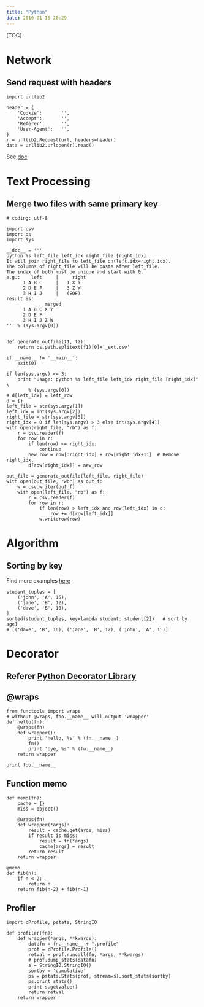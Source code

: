 ```yaml
---
title: "Python"
date: 2016-01-18 20:29
---
```


[TOC][]()

# Network

## Send request with headers

    import urllib2

    header = {
        'Cookie':       '',
        'Accept':       '',
        'Referer':      '',
        'User-Agent':   '',
    }
    r = urllib2.Request(url, headers=header)
    data = urllib2.urlopen(r).read()

See [doc](https://docs.python.org/2/library/urllib2.html)

# Text Processing

## Merge two files with same primary key

    # coding: utf-8

    import csv
    import os
    import sys

    __doc__ = '''
    python %s left_file left_idx right_file [right_idx]
    It will join right_file to left_file on(left.idx=right.idx).
    The columns of right_file will be paste after left_file.
    The index of both must be unique and start with 0.
    e.g.:    left     |     right
          1 A B C     |   1 X Y
          2 D E F     |   3 Z W
          3 H I J     |   (EOF)
    result is:
                  merged
          1 A B C X Y
          2 D E F
          3 H I J Z W
    ''' % (sys.argv[0])


    def generate_outfile(f1, f2):
        return os.path.splitext(f1)[0]+'_ext.csv'

    if __name__ != '__main__':
        exit(0)

    if len(sys.argv) <= 3:
        print "Usage: python %s left_file left_idx right_file [right_idx]" \
            % (sys.argv[0])
    # d[left_idx] = left_row
    d = {}
    left_file = str(sys.argv[1])
    left_idx = int(sys.argv[2])
    right_file = str(sys.argv[3])
    right_idx = 0 if len(sys.argv) > 3 else int(sys.argv[4])
    with open(right_file, "rb") as f:
        r = csv.reader(f)
        for row in r:
            if len(row) <= right_idx:
                continue
            new_row = row[:right_idx] + row[right_idx+1:]  # Remove right_idx.
            d[row[right_idx]] = new_row

    out_file = generate_outfile(left_file, right_file)
    with open(out_file, "wb") as out_f:
        w = csv.writer(out_f)
        with open(left_file, "rb") as f:
            r = csv.reader(f)
            for row in r:
                if len(row) > left_idx and row[left_idx] in d:
                    row += d[row[left_idx]]
                w.writerow(row)

# Algorithm

## Sorting by key

Find more examples [here](https://wiki.python.org/moin/HowTo/Sorting)

    student_tuples = [
        ('john', 'A', 15),
        ('jane', 'B', 12),
        ('dave', 'B', 10),
    ]
    sorted(student_tuples, key=lambda student: student[2])   # sort by age]
    # [('dave', 'B', 10), ('jane', 'B', 12), ('john', 'A', 15)]

# Decorator

## Referer [Python Decorator Library](https://wiki.python.org/moin/PythonDecoratorLibrary)

## @wraps

    from functools import wraps
    # without @wraps, foo.__name__ will output 'wrapper'
    def hello(fn):
        @wraps(fn)
        def wrapper():
            print 'hello, %s' % (fn.__name__)
            fn()
            print 'bye, %s' % (fn.__name__)
        return wrapper

    print foo.__name__

## Function memo

    def memo(fn):
        cache = {}
        miss = object()

        @wraps(fn)
        def wrapper(*args):
            result = cache.get(args, miss)
            if result is miss:
                result = fn(*args)
                cache[args] = result
            return result
        return wrapper

    @memo
    def fib(n):
        if n < 2:
            return n
        return fib(n-2) + fib(n-1)

## Profiler

    import cProfile, pstats, StringIO

    def profiler(fn):
        def wrapper(*args, **kwargs):
            datafn = fn.__name__ + ".profile"
            prof = cProfile.Profile()
            retval = prof.runcall(fn, *args, **kwargs)
            # prof.dump_stats(datafn)
            s = StringIO.StringIO()
            sortby = 'cumulative'
            ps = pstats.Stats(prof, stream=s).sort_stats(sortby)
            ps.print_stats()
            print s.getvalue()
            return retval
        return wrapper


